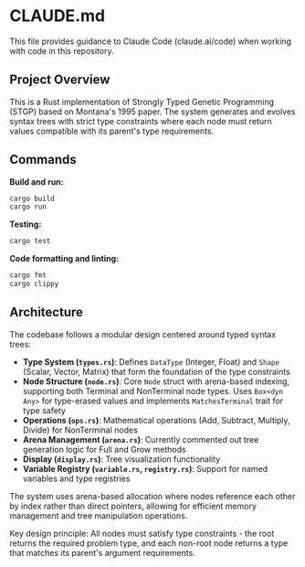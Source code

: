 # CLAUDE.md

This file provides guidance to Claude Code (claude.ai/code) when working with code in this repository.

## Project Overview

This is a Rust implementation of Strongly Typed Genetic Programming (STGP) based on Montana's 1995 paper. The system generates and evolves syntax trees with strict type constraints where each node must return values compatible with its parent's type requirements.

## Commands

**Build and run:**
```bash
cargo build
cargo run
```

**Testing:**
```bash
cargo test
```

**Code formatting and linting:**
```bash
cargo fmt
cargo clippy
```

## Architecture

The codebase follows a modular design centered around typed syntax trees:

- **Type System (`types.rs`)**: Defines `DataType` (Integer, Float) and `Shape` (Scalar, Vector, Matrix) that form the foundation of the type constraints
- **Node Structure (`node.rs`)**: Core `Node` struct with arena-based indexing, supporting both Terminal and NonTerminal node types. Uses `Box<dyn Any>` for type-erased values and implements `MatchesTerminal` trait for type safety
- **Operations (`ops.rs`)**: Mathematical operations (Add, Subtract, Multiply, Divide) for NonTerminal nodes
- **Arena Management (`arena.rs`)**: Currently commented out tree generation logic for Full and Grow methods
- **Display (`display.rs`)**: Tree visualization functionality
- **Variable Registry (`variable.rs`, `registry.rs`)**: Support for named variables and type registries

The system uses arena-based allocation where nodes reference each other by index rather than direct pointers, allowing for efficient memory management and tree manipulation operations.

Key design principle: All nodes must satisfy type constraints - the root returns the required problem type, and each non-root node returns a type that matches its parent's argument requirements.